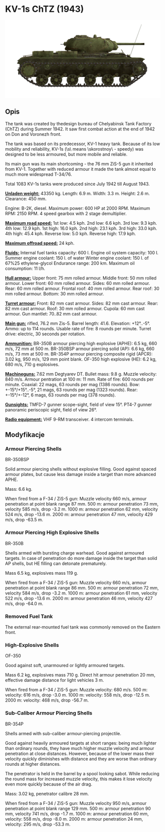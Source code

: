 # KV-1s ChTZ (1943)

![_kv1s](../images/_kv1s.png)

## Opis

The tank was created by thedesign bureau of Chelyabinsk Tank Factory (ChTZ) during Summer 1942. It saw first combat action at the end of 1942 on Don and Voronezh front.

The tank was based on its predecessor, KV-1 heavy tank. Because of its low mobility and reliability, KV-1s (\s\ means \skorostnoy\ - speedy) was designed to be less armoured, but more mobile and reliable.

Its main gun was its main shortcoming - the 76 mm ZiS-5 gun it inherited from KV-1. Together with reduced armour it made the tank almost equal to much more widespread T-34/76.

Total 1083 KV-1s tanks were produced since July 1942 till August 1943.

<b><u>Unladen weight:</u></b> 43350 kg.
Length: 6.9 m.
Width: 3.3 m.
Height: 2.6 m.
Clearance: 450 mm.

Engine: В-2К, diesel.
Maximum power: 600 HP at 2000 RPM.
Maximum RPM: 2150 RPM.
4 speed gearbox with 2 stage demultiplier.

<b><u>Maximum road speed:</u></b>
1st low: 4.5 kph.
2nd low: 6.6 kph.
3rd low: 9.3 kph.
4th low: 12.9 kph.
1st high: 16.0 kph.
2nd high: 23.1 kph.
3rd high: 33.0 kph.
4th high: 45.4 kph.
Reverse low: 5.0 kph.
Reverse high: 17.9 kph.

<b><u>Maximum offroad speed:</u></b> 24 kph.

<b><u>Fluids:</u></b>
Internal fuel tanks capacity: 600 l.
Engine oil system capacity: 100 l.
Summer engine coolant: 150 l. of water
Winter engine coolant: 150 l. of 67%25 ethylene-glycol
Endurance range: 200 km.
Maximum oil consumption: 11 l/h.

<b><u>Hull armour:</u></b>
Upper front: 75 mm rolled armour.
Middle front: 50 mm rolled armour.
Lower front: 60 mm rolled armour.
Sides: 60 mm rolled armour.
Rear: 60 mm rolled armour.
Frontal roof: 40 mm rolled armour.
Rear roof: 30 mm rolled armour.
Bottom: 30 mm rolled armour.

<b><u>Turret armour:</u></b>
Front: 82 mm cast armour.
Sides: 82 mm cast armour.
Rear: 82 mm cast armour.
Roof: 30 mm rolled armour.
Cupola: 60 mm cast armour.
Gun mantlet: 70..82 mm cast armour.

<b><u>Main gun:</u></b> rifled, 76.2 mm Zis-5.
Barrel length: 41.6.
Elevation: +12°..-5°.
Ammo: up to 114 rounds.
Usable rate of fire: 8 rounds per minute.
Turret drive: electric, 30 seconds per rotation.

<b><u>Ammunition:</u></b>
BR-350B armour piercing high explosive (APHE): 6.5 kg, 660 m/s, 72 mm at 500 m.
BR-350BSP armour piercing solid (AP): 6.6 kg, 660 m/s, 73 mm at 500 m.
BR-354P armour piercing composite rigid (APCR): 3.02 kg, 950 m/s, 129 mm point blank.
OF-350 high explosive (HE): 6.2 kg, 680 m/s, 710 g explosives.

<b><u>Machineguns:</u></b> 7.62 mm Degtyarev DT.
Bullet mass: 9.8 g.
Muzzle velocity: 840 m/s.
Armour pentration at 100 m: 11 mm.
Rate of fire: 600 rounds per minute.
Coaxial: 22 mags, 63 rounds per mag (1386 rounds).
Bow: +-15°/+15°..-5°, 21 mags, 63 rounds per mag (1323 rounds).
Rear: +-15°/+-12°, 6 mags, 63 rounds per mag (378 rounds).

<b><u>Gunsights:</u></b>
TMFD-7 gunner scope-sight, field of view 15°.
PT4-7 gunner panoramic periscopic sight, field of view 26°.

<b><u>Radio equipment:</u></b>
VHF 9-RM transceiver.
4 intercom terminals.


## Modyfikacje

### Armour Piercing Shells

BR-350BSP

Solid armour piercing shells without explosive filling.
Good against spaced armour plates, but cause less damage inside a target than more advanced APHE.

Mass: 6.6 kg.

When fired from a F-34 / ZiS-5 gun:
Muzzle velocity 660 m/s, armour penetration at point blank range 87 mm.
500 m: armour penetration 73 mm, velocity 585 m/s, drop -3.2 m.
1000 m: armour penetration 62 mm, velocity 524 m/s, drop -13.6 m.
2000 m: armour penetration 47 mm, velocity 429 m/s, drop -63.5 m.
### Armour Piercing High Explosive Shells

BR-350B

Shells armed with bursting charge warhead.
Good against armoured targets. In case of penetration do more damage inside the target than solid AP shells, but HE filling can detonate prematurely.

Mass 6.5 kg, explosives mass 119 g.

When fired from a F-34 / ZiS-5 gun:
Muzzle velocity 660 m/s, armour penetration at point blank range 86 mm.
500 m: armour penetration 72 mm, velocity 584 m/s, drop -3.2 m.
1000 m: armour penetration 61 mm, velocity 522 m/s, drop -13.6 m.
2000 m: armour penetration 46 mm, velocity 427 m/s, drop -64.0 m.
### Removed Fuel Tank

The external rear-mounted fuel tank was commonly removed on the Eastern front.

### High-Explosive Shells

OF-350

Good against soft, unarmoured or lightly armoured targets.

Mass 6.2 kg, explosives mass 710 g.
Direct hit armour penetration 20 mm, effective damage distance for light vehicles 3 m.

When fired from a F-34 / ZiS-5 gun:
Muzzle velocity: 680 m/s.
500 m: velocity: 616 m/s, drop -3.0 m.
1000 m: velocity: 558 m/s, drop -12.5 m.
2000 m: velocity: 468 m/s, drop -56.7 m.
### Sub-Caliber Armour Piercing Shells

BR-354P

Shells armed with sub-caliber armour-piercing projectile.

Good against heavily armoured targets at short ranges: being much lighter than ordinary rounds, they have much higher muzzle velocity and armour penetration at close distances. However, because of the lower mass their velocity quickly diminishes with distance and they are worse than ordinary rounds at higher distances.

The penetrator is held in the barrel by a spool looking sabot. While reducing the round mass for increased muzzle velocity, this makes it lose velocity even more quickly because of the air drag.

Mass: 3.02 kg, penetrator calibre 28 mm.

When fired from a F-34 / ZiS-5 gun:
Muzzle velocity 950 m/s, armour penetration at point blank range 129 mm.
500 m: armour penetration 90 mm, velocity 741 m/s, drop -1.7 m.
1000 m: armour penetration 60 mm, velocity: 558 m/s, drop -8.0 m.
2000 m: armour penetration 24 mm, velocity: 295 m/s, drop -53.3 m.